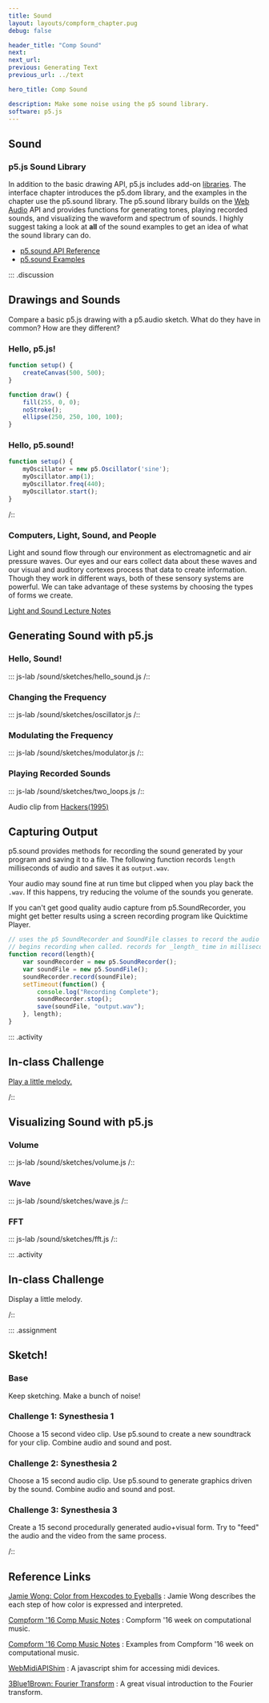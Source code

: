 ```yaml
---
title: Sound
layout: layouts/compform_chapter.pug
debug: false

header_title: "Comp Sound"
next: 
next_url: 
previous: Generating Text
previous_url: ../text

hero_title: Comp Sound

description: Make some noise using the p5 sound library.
software: p5.js
---
```


## Sound


### p5.js Sound Library

In addition to the basic drawing API, p5.js includes add-on [libraries](https://p5js.org/libraries/). The interface chapter introduces the p5.dom library, and the examples in the chapter use the p5.sound library. The p5.sound library builds on the [Web Audio](https://developer.mozilla.org/en-US/docs/Web/API/Web_Audio_API) API and provides functions for generating tones, playing recorded sounds, and visualizing the waveform and spectrum of sounds. I highly suggest taking a look at **all** of the sound examples to get an idea of what the sound library can do.
<!--[[Is the interface chapter on the p5 website? I couldn't find it.]]-->


- [p5.sound API Reference](https://p5js.org/reference/#/libraries/p5.sound)
- [p5.sound Examples](https://p5js.org/examples/)


::: .discussion
## Drawings and Sounds

Compare a basic p5.js drawing with a p5.audio sketch. What do they have in common? How are they different?



### Hello, p5.js!

```javascript
function setup() {
    createCanvas(500, 500);
}

function draw() {
    fill(255, 0, 0);
    noStroke();
    ellipse(250, 250, 100, 100);
}
```

### Hello, p5.sound!

```javascript
function setup() {
    myOscillator = new p5.Oscillator('sine');
    myOscillator.amp(1);
    myOscillator.freq(440);
    myOscillator.start();
}
```
/::

### Computers, Light, Sound, and People

Light and sound flow through our environment as electromagnetic and air pressure waves. Our eyes and our ears collect data about these waves and our visual and auditory cortexes process that data to create information. Though they work in different ways, both of these sensory systems are powerful. We can take advantage of these systems by choosing the types of forms we create. 

<!--[[This last sentence is unclear to me...I'll work on it.]]-->

[Light and Sound Lecture Notes](./light_and_sound.html)






## Generating Sound with p5.js

### Hello, Sound!
::: js-lab
/sound/sketches/hello_sound.js
/::

### Changing the Frequency
::: js-lab
/sound/sketches/oscillator.js
/::

### Modulating the Frequency
::: js-lab
/sound/sketches/modulator.js
/::

### Playing Recorded Sounds
::: js-lab
/sound/sketches/two_loops.js
/::

Audio clip from [Hackers(1995)](http://www.imdb.com/title/tt0113243/)


## Capturing Output

p5.sound provides methods for recording the sound generated by your program and saving it to a file. The following function records `length` milliseconds of audio and saves it as `output.wav`. 

Your audio may sound fine at run time but clipped when you play back the `.wav`. If this happens, try reducing the volume of the sounds you generate. 

If you can't get good quality audio capture from p5.SoundRecorder, you might get better results using a screen recording program like Quicktime Player.

```javascript
// uses the p5 SoundRecorder and SoundFile classes to record the audio output.
// begins recording when called. records for _length_ time in milliseconds.
function record(length){
    var soundRecorder = new p5.SoundRecorder();
    var soundFile = new p5.SoundFile();
    soundRecorder.record(soundFile);
    setTimeout(function() {
        console.log("Recording Complete");
        soundRecorder.stop();
        save(soundFile, "output.wav");
    }, length);
}
```



::: .activity
## In-class Challenge

[Play a little melody.](https://www.youtube.com/watch?v=DGCvo3RsLkU)

/::


## Visualizing Sound with p5.js


### Volume

::: js-lab
/sound/sketches/volume.js
/::

### Wave

::: js-lab
/sound/sketches/wave.js
/::


### FFT

::: js-lab
/sound/sketches/fft.js
/::


::: .activity
## In-class Challenge

Display a little melody.

/::




::: .assignment

## Sketch!

### Base
Keep sketching. Make a bunch of noise!


### Challenge 1: Synesthesia 1
Choose a 15 second video clip. Use p5.sound to create a new soundtrack for your clip. Combine audio and sound and post.

### Challenge 2: Synesthesia 2
Choose a 15 second audio clip. Use p5.sound to generate graphics driven by the sound. Combine audio and sound and post.

### Challenge 3: Synesthesia 3
Create a 15 second procedurally generated audio+visual form. Try to "feed" the audio and the video from the same process.

/::





## Reference Links



[Jamie Wong: Color from Hexcodes to Eyeballs](http://jamie-wong.com/post/color/)
: Jamie Wong describes the each step of how color is expressed and interpreted. 

[Compform '16 Comp Music Notes](http://psam3060-d-s16.github.io/class_notes/week_9/)
: Compform '16 week on computational music.

[Compform '16 Comp Music Notes](http://psam3060-d-s16.github.io/class_notes/week_9/docco_out/)
: Examples from Compform '16 week on computational music.

[WebMidiAPIShim](https://github.com/cwilso/WebMIDIAPIShim)
: A javascript shim for accessing midi devices.

[3Blue1Brown: Fourier Transform](https://www.youtube.com/watch?v=spUNpyF58BY)
: A great visual introduction to the Fourier transform.
